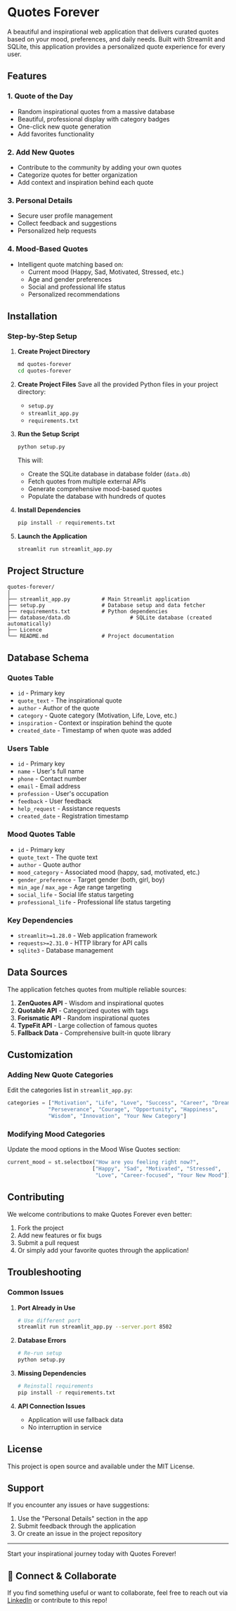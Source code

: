 # Quotes Forever

A beautiful and inspirational web application that delivers curated quotes based on your mood, preferences, and daily needs. Built with Streamlit and SQLite, this application provides a personalized quote experience for every user.

## Features

### 1. Quote of the Day
- Random inspirational quotes from a massive database
- Beautiful, professional display with category badges
- One-click new quote generation
- Add favorites functionality

### 2. Add New Quotes
- Contribute to the community by adding your own quotes
- Categorize quotes for better organization
- Add context and inspiration behind each quote

### 3. Personal Details
- Secure user profile management
- Collect feedback and suggestions
- Personalized help requests

### 4. Mood-Based Quotes
- Intelligent quote matching based on:
  - Current mood (Happy, Sad, Motivated, Stressed, etc.)
  - Age and gender preferences
  - Social and professional life status
  - Personalized recommendations

## Installation

### Step-by-Step Setup

1. **Create Project Directory**
   ```bash
   md quotes-forever
   cd quotes-forever
   ```

2. **Create Project Files**
   Save all the provided Python files in your project directory:
   - `setup.py`
   - `streamlit_app.py`
   - `requirements.txt`

3. **Run the Setup Script**
   ```bash
   python setup.py
   ```
   This will:
   - Create the SQLite database in database folder (`data.db`)
   - Fetch quotes from multiple external APIs
   - Generate comprehensive mood-based quotes
   - Populate the database with hundreds of quotes

4. **Install Dependencies**
   ```bash
   pip install -r requirements.txt
   ```

5. **Launch the Application**
   ```bash
   streamlit run streamlit_app.py
   ```

## Project Structure

```
quotes-forever/
│
├── streamlit_app.py          # Main Streamlit application
├── setup.py                  # Database setup and data fetcher
├── requirements.txt          # Python dependencies
├── database/data.db                   # SQLite database (created automatically)
├── Licence
└── README.md                 # Project documentation

```

## Database Schema

### Quotes Table
- `id` - Primary key
- `quote_text` - The inspirational quote
- `author` - Author of the quote
- `category` - Quote category (Motivation, Life, Love, etc.)
- `inspiration` - Context or inspiration behind the quote
- `created_date` - Timestamp of when quote was added

### Users Table
- `id` - Primary key
- `name` - User's full name
- `phone` - Contact number
- `email` - Email address
- `profession` - User's occupation
- `feedback` - User feedback
- `help_request` - Assistance requests
- `created_date` - Registration timestamp

### Mood Quotes Table
- `id` - Primary key
- `quote_text` - The quote text
- `author` - Quote author
- `mood_category` - Associated mood (happy, sad, motivated, etc.)
- `gender_preference` - Target gender (both, girl, boy)
- `min_age` / `max_age` - Age range targeting
- `social_life` - Social life status targeting
- `professional_life` - Professional life status targeting

<!-- ## Technical Details

### Built With
- **Frontend**: Streamlit
- **Backend**: Python
- **Database**: SQLite
- **APIs Integrated**:
  - ZenQuotes API
  - Quotable API
  - Forismatic API
  - TypeFit API -->

### Key Dependencies
- `streamlit>=1.28.0` - Web application framework
- `requests>=2.31.0` - HTTP library for API calls
- `sqlite3` - Database management
<!-- 
## Usage Guide

### Getting Started
1. Launch the application using `streamlit run streamlit_app.py`
2. The main page displays a random "Quote of the Day"
3. Use the sidebar dropdown to navigate between features

### Navigation Options

#### Quote of the Day
- View a randomly selected inspirational quote
- Click "Generate New Quote" for a fresh inspiration
- Use "Add to Favorites" to save quotes you love
- Expand "Quote Details" for additional context

#### Add Quote
- Contribute to the growing quote database
- Fill in quote text, author, and category
- Add inspirational context for other users
- All fields are validated before submission

#### Personal Details
- Create your user profile
- Provide feedback about the application
- Request specific help or guidance
- Your information is stored securely

#### Mood Wise Quotes
- Answer a few questions about your current state
- Get personalized quotes matching your mood
- System considers age, gender, social, and professional factors
- Fallback to general quotes if no perfect match found
 -->

## Data Sources

The application fetches quotes from multiple reliable sources:

1. **ZenQuotes API** - Wisdom and inspirational quotes
2. **Quotable API** - Categorized quotes with tags
3. **Forismatic API** - Random inspirational quotes
4. **TypeFit API** - Large collection of famous quotes
5. **Fallback Data** - Comprehensive built-in quote library
<!-- 
## Data Statistics

- **200+** general quotes from APIs
- **50+** mood-based quotes with demographic targeting
- **10+** quote categories
- **8** different mood categories
- Continuous database growth through user contributions
 -->
## Customization

### Adding New Quote Categories
Edit the categories list in `streamlit_app.py`:
```python
categories = ["Motivation", "Life", "Love", "Success", "Career", "Dreams", 
             "Perseverance", "Courage", "Opportunity", "Happiness", 
             "Wisdom", "Innovation", "Your New Category"]
```

### Modifying Mood Categories
Update the mood options in the Mood Wise Quotes section:
```python
current_mood = st.selectbox("How are you feeling right now?", 
                           ["Happy", "Sad", "Motivated", "Stressed", 
                            "Love", "Career-focused", "Your New Mood"])
```

## Contributing

We welcome contributions to make Quotes Forever even better:

1. Fork the project
2. Add new features or fix bugs
3. Submit a pull request
4. Or simply add your favorite quotes through the application!

## Troubleshooting

### Common Issues

1. **Port Already in Use**
   ```bash
   # Use different port
   streamlit run streamlit_app.py --server.port 8502
   ```

2. **Database Errors**
   ```bash
   # Re-run setup
   python setup.py
   ```

3. **Missing Dependencies**
   ```bash
   # Reinstall requirements
   pip install -r requirements.txt
   ```

4. **API Connection Issues**
   - Application will use fallback data
   - No interruption in service

## License

This project is open source and available under the MIT License.

<!-- ## Acknowledgments

- All the quote APIs for providing inspirational content
- Streamlit team for the amazing framework
- Contributors and users who add quotes to the database -->

## Support

If you encounter any issues or have suggestions:
1. Use the "Personal Details" section in the app
2. Submit feedback through the application
3. Or create an issue in the project repository

---

Start your inspirational journey today with Quotes Forever!


## 🤝 Connect & Collaborate

If you find something useful or want to collaborate, feel free to reach out via [LinkedIn](https://www.linkedin.com/in/crashlar/) or contribute to this repo!